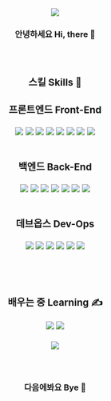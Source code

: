 <div align="center">
  <img src="https://capsule-render.vercel.app/api?type=waving&height=300&animation=fadeIn&color=ff8c1a&text=zipperdev&fontColor=fafafa&descSize=30&fontAlign=30&descAlign=75&descAlignY=50" />

  <h3>안녕하세요 Hi, there 👋<h3/>

  <br />
  
  <div>
    <h3>스킬 Skills 🔨<h3/>
    <div>
      <p>프론트엔드 Front-End</p>
      <img src="https://img.shields.io/badge/-HTML5-E34F26?logo=html5&logoColor=white&style=for-the-badge" />
      <img src="https://img.shields.io/badge/-CSS3-1572B6?logo=css3&logoColor=white&style=for-the-badge" />
      <img src="https://img.shields.io/badge/-TypeScript-3178C6?logo=typescript&logoColor=white&style=for-the-badge" />
      <img src="https://img.shields.io/badge/-React-61DAFB?logo=react&logoColor=white&style=for-the-badge" />
      <img src="https://img.shields.io/badge/-React%20Native-61DAFB?logo=react&logoColor=white&style=for-the-badge" />
      <img src="https://img.shields.io/badge/-Capacitor-119EFF?logo=capacitor&logoColor=white&style=for-the-badge" />
      <img src="https://img.shields.io/badge/-Tailwind%20CSS-06B6D4?logo=tailwindcss&logoColor=white&style=for-the-badge" />
      <img src="https://img.shields.io/badge/-Styled%20Components-DB7093?logo=styledcomponents&logoColor=white&style=for-the-badge" />
    </div>
    <br />
    <div style="margin-top:10px;">
      <p>백엔드 Back-End</p>
      <img src="https://img.shields.io/badge/-Express-000000?logo=express&logoColor=white&style=for-the-badge" />
      <img src="https://img.shields.io/badge/-NestJS-E0234E?logo=nestjs&logoColor=white&style=for-the-badge" />
      <img src="https://img.shields.io/badge/-Prisma-2D3748?logo=prisma&logoColor=white&style=for-the-badge" />
      <img src="https://img.shields.io/badge/-Apollo-311C87?logo=apollographql&logoColor=white&style=for-the-badge" />
      <img src="https://img.shields.io/badge/-GraphQL-E10098?logo=graphql&logoColor=white&style=for-the-badge" />
      <img src="https://img.shields.io/badge/-SocketIO-010101?logo=socketdotio&logoColor=white&style=for-the-badge" />
      <img src="https://img.shields.io/badge/-WebRTC-333333?logo=webrtc&logoColor=white&style=for-the-badge" />
    </div>
    <br />
    <div style="margin-top:10px;">
      <p>데브옵스 Dev-Ops</p>
      <img src="https://img.shields.io/badge/-Git-F1502F?logo=git&logoColor=white&style=for-the-badge" />
      <img src="https://img.shields.io/badge/-Figma-F24E1E?logo=figma&logoColor=white&style=for-the-badge" />
      <img src="https://img.shields.io/badge/-Adobe%20Photoshop-31A8FF?logo=adobephotoshop&logoColor=white&style=for-the-badge" />
      <img src="https://img.shields.io/badge/-Adobe%20Illustrator-FF9A00?logo=adobeillustrator&logoColor=white&style=for-the-badge" />
      <img src="https://img.shields.io/badge/-DaVinci%20Resolve-233A51?logo=davinciresolve&logoColor=white&style=for-the-badge" />
      <img src="https://img.shields.io/badge/-Blender-EA7600?logo=blender&logoColor=white&style=for-the-badge" />
    </div>
  </div>
   
  <br />
  <br />
    
  <div>
    <h3>배우는 중 Learning ✍</h3>
    <img src="https://img.shields.io/badge/-NumPy-013243?logo=numpy&logoColor=white&style=for-the-badge" />
    <img src="https://img.shields.io/badge/-Deep Learning-A3B18A?style=for-the-badge" />
  </div>
   
  <br />
    
  <img src="https://github-readme-stats.vercel.app/api?username=zipperdev" />
  
  <br />
  <br />
  <br />
    
  <h3>다음에봐요 Bye 👋<h3/>
</div>
